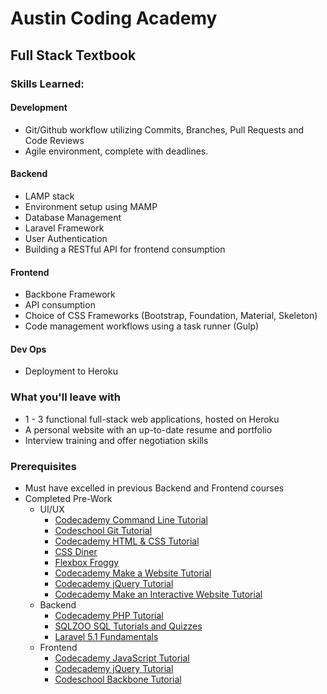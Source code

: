 # Austin Coding Academy
## Full Stack Textbook

### Skills Learned:

#### Development
* Git/Github workflow utilizing Commits, Branches, Pull Requests and Code Reviews
* Agile environment, complete with deadlines.

#### Backend
* LAMP stack
* Environment setup using MAMP
* Database Management
* Laravel Framework
* User Authentication
* Building a RESTful API for frontend consumption

#### Frontend
* Backbone Framework
* API consumption
* Choice of CSS Frameworks (Bootstrap, Foundation, Material, Skeleton)
* Code management workflows using a task runner (Gulp)

#### Dev Ops
* Deployment to Heroku

### What you'll leave with
* 1 - 3 functional full-stack web applications, hosted on Heroku
* A personal website with an up-to-date resume and portfolio
* Interview training and offer negotiation skills

### Prerequisites
* Must have excelled in previous Backend and Frontend courses
* Completed Pre-Work
  * UI/UX
    * [Codecademy Command Line Tutorial](https://www.codecademy.com/learn/learn-the-command-line)
    * [Codeschool Git Tutorial](https://www.codeschool.com/courses/try-git)
    * [Codecademy HTML & CSS Tutorial](https://www.codecademy.com/learn/web)
    * [CSS Diner](https://flukeout.github.io/)
    * [Flexbox Froggy](http://flexboxfroggy.com/)
    * [Codecademy Make a Website Tutorial](https://www.codecademy.com/skills/make-a-website)
    * [Codecademy jQuery Tutorial](https://www.codecademy.com/learn/jquery)
    * [Codecademy Make an Interactive Website Tutorial](https://www.codecademy.com/skills/make-an-interactive-website)
  * Backend
    * [Codecademy PHP Tutorial](https://www.codecademy.com/learn/php)
    * [SQLZOO SQL Tutorials and Quizzes](http://sqlzoo.net/wiki/SQL_Tutorial)
    * [Laravel 5.1 Fundamentals](http://devdojo.com/series/laravel-5-1-basics)
  * Frontend
    * [Codecademy JavaScript Tutorial](https://www.codecademy.com/learn/javascript)
    * [Codecademy jQuery Tutorial](https://www.codecademy.com/learn/jquery)
    * [Codeschool Backbone Tutorial](https://www.codeschool.com/courses/anatomy-of-backbone-js)
